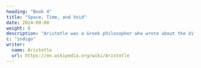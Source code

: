 ```yaml
---
heading: "Book 4"
title: "Space, Time, and Void"
date: 2024-09-08
weight: 8
description: "Aristotle was a Greek philosopher who wrote about the different Greek philosophies and advanced his own substance-based beliefs"
c: "indigo"
writer:
  name: Aristotle 
  url: https://en.wikipedia.org/wiki/Aristotle
---
```

